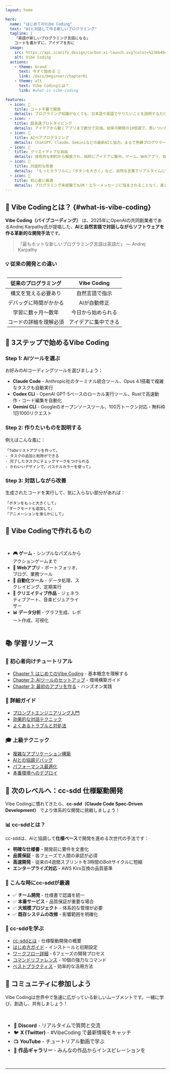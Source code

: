 ```yaml
---
layout: home

hero:
  name: "はじめてのVibe Coding"
  text: "AIと対話して作る新しいプログラミング"
  tagline: |
    「英語が新しいプログラミング言語になる」
    コードを書かずに、アイデアを形に
  image:
    src: https://api.iconify.design/carbon:ai-launch.svg?color=%236b46c1
    alt: Vibe Coding
  actions:
    - theme: brand
      text: 今すぐ始める 🚀
      link: /docs/beginner/chapter01
    - theme: alt
      text: Vibe Codingとは？
      link: #what-is-vibe-coding

features:
  - icon: 🎯
    title: コード不要で開発
    details: プログラミング知識がなくても、日本語や英語でやりたいことを説明するだけ。AIがあなたの代わりにコードを書きます。
  - icon: ⚡
    title: 超高速プロトタイピング
    details: アイデアから動くアプリまで数分で完成。従来の開発の10倍速で、思いついたものをすぐに形にできます。
  - icon: 🤝
    title: AIペアプログラミング
    details: ChatGPT、Claude、Geminiなどの最新AIと協力。まるで熟練プログラマーとペアプロしているような体験。
  - icon: 🎨
    title: クリエイティブな自由
    details: 技術的な制約から解放され、純粋にアイデアに集中。ゲーム、Webアプリ、自動化ツールなど何でも作れます。
  - icon: 🔄
    title: 対話的な改善
    details: 「もっとカラフルに」「ボタンを大きく」など、自然な言葉でリアルタイムに修正。コードを触らずに完璧に仕上げる。
  - icon: 🌟
    title: 初心者に最適
    details: プログラミング未経験でもOK！エラーメッセージに悩まされることなく、楽しく開発を始められます。
---
```


## 🌈 Vibe Codingとは？ {#what-is-vibe-coding}

**Vibe Coding（バイブコーディング）** は、2025年にOpenAIの共同創業者であるAndrej Karpathy氏が提唱した、**AIと自然言語で対話しながらソフトウェアを作る革新的な開発手法**です。

> 「最もホットな新しいプログラミング言語は英語だ」
> — Andrej Karpathy

### 💡 従来の開発との違い

<div class="comparison-grid">

| 従来のプログラミング | Vibe Coding |
|:-------------------:|:-----------:|
| 構文を覚える必要あり | 自然言語で指示 |
| デバッグに時間がかかる | AIが自動修正 |
| 学習に数ヶ月〜数年 | 今日から始められる |
| コードの詳細を理解必須 | アイデアに集中できる |

</div>

## 🚀 3ステップで始めるVibe Coding

### Step 1: AIツールを選ぶ
お好みのAIコーディングツールを選びましょう：
- **Claude Code** - Anthropic社のターミナル統合ツール、Opus 4.1搭載で複雑なタスクも自動実行
- **Codex CLI** - OpenAI GPT-5ベースのローカル実行ツール、Rustで高速動作・コード編集を自動化
- **Gemini CLI** - Googleのオープンソースツール、100万トークン対応・無料枠1日1000リクエスト

### Step 2: 作りたいものを説明する
例えばこんな風に：
```
「ToDoリストアプリを作って。
- タスクの追加と削除ができる
- 完了したタスクにチェックマークをつけられる
- かわいいデザインで、パステルカラーを使って」
```

### Step 3: 対話しながら改善
生成されたコードを実行して、気に入らない部分があれば：
```
「ボタンをもっと大きくして」
「ダークモードも追加して」
「アニメーションを滑らかにして」
```

## 🎯 Vibe Codingで作れるもの

<div class="project-cards">

- **🎮 ゲーム** - シンプルなパズルからアクションゲームまで
- **📱 Webアプリ** - ポートフォリオ、ブログ、業務ツール
- **🤖 自動化ツール** - データ処理、スクレイピング、定期実行
- **🎨 クリエイティブ作品** - ジェネラティブアート、音楽ビジュアライザー
- **📊 データ分析** - グラフ生成、レポート作成、可視化

</div>

## 📚 学習リソース

### 🔰 初心者向けチュートリアル
- [Chapter 1: はじめてのVibe Coding](/docs/beginner/chapter01) - 基本概念を理解する
- [Chapter 2: AIツールのセットアップ](/docs/beginner/chapter02) - 環境構築ガイド
- [Chapter 3: 最初のアプリを作る](/docs/beginner/chapter03) - ハンズオン実践

### 📖 詳細ガイド
- [プロンプトエンジニアリング入門](/docs/intermediate/prompt-engineering)
- [効果的な対話テクニック](/docs/intermediate/dialogue-techniques)
- [よくあるトラブルと対処法](/docs/intermediate/troubleshooting)

### 🎓 上級テクニック
- [複雑なアプリケーション構築](/docs/advanced/complex-apps)
- [AIとの協調デバッグ](/docs/advanced/ai-debugging)
- [パフォーマンス最適化](/docs/advanced/performance)
- [本番環境へのデプロイ](/docs/advanced/deployment)

## 🚀 次のレベルへ：cc-sdd 仕様駆動開発

Vibe Codingに慣れてきたら、**cc-sdd（Claude Code Spec-Driven Development）** でより体系的な開発に挑戦しましょう！

### 📊 cc-sddとは？

cc-sddは、AIと協調して**仕様ベース**で開発を進める次世代の手法です：

- **明確な仕様書** - 開発前に要件を文書化
- **品質保証** - 各フェーズで人間の承認が必須
- **高速開発** - 従来の4週間スプリントを3時間のBoltサイクルに短縮
- **エンタープライズ対応** - AWS Kiro互換の品質基準

### 🎯 こんな時にcc-sddが最適

- ✅ **チーム開発** - 仕様書で認識を統一
- ✅ **本番サービス** - 品質保証が重要な場合
- ✅ **大規模プロジェクト** - 体系的な管理が必要
- ✅ **既存システムの改修** - 影響範囲を明確化

### 📖 cc-sddを学ぶ

- [cc-sddとは](/docs/cc-sdd/introduction) - 仕様駆動開発の概要
- [はじめ方ガイド](/docs/cc-sdd/getting-started) - インストールと初期設定
- [ワークフロー詳細](/docs/cc-sdd/workflow) - 6フェーズの開発プロセス
- [コマンドリファレンス](/docs/cc-sdd/commands) - 10個の強力なコマンド
- [ベストプラクティス](/docs/cc-sdd/best-practices) - 効率的な活用方法

## 🌟 コミュニティに参加しよう

Vibe Codingは世界中で急速に広がっている新しいムーブメントです。一緒に学び、創造し、共有しましょう！

<div class="community-links">

- 💬 **Discord** - リアルタイムで質問と交流
- 🐦 **X (Twitter)** - #VibeCoding で最新情報をキャッチ
- 📺 **YouTube** - チュートリアル動画で学ぶ
- 🎨 **作品ギャラリー** - みんなの作品からインスピレーションを

</div>

---

<style>
.comparison-grid {
  margin: 2rem 0;
}

.comparison-grid table {
  width: 100%;
  border-radius: 8px;
  overflow: hidden;
}

.project-cards {
  display: grid;
  gap: 1rem;
  margin: 2rem 0;
}

.community-links {
  display: flex;
  flex-wrap: wrap;
  gap: 1rem;
  margin: 2rem 0;
  font-size: 1.1em;
}

@media (min-width: 640px) {
  .project-cards {
    grid-template-columns: repeat(2, 1fr);
  }
}
</style>